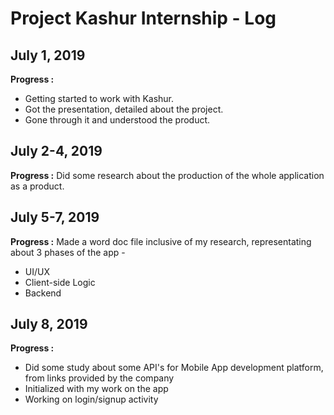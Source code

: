 # Project Kashur Internship - Log


## July 1, 2019

**Progress :**
* Getting started to work with Kashur.
* Got the presentation, detailed about the project.
* Gone through it and understood the product.

## July 2-4, 2019

**Progress :** 
Did some research about the production of the whole application as a product.

## July 5-7, 2019

**Progress :** 
Made a word doc file inclusive of my research, representating about 3 phases of the app - 
* UI/UX
* Client-side Logic
* Backend

## July 8, 2019

**Progress :** 
* Did some study about some API's for Mobile App development platform, from links provided by the company
* Initialized with my work on the app
* Working on login/signup activity
